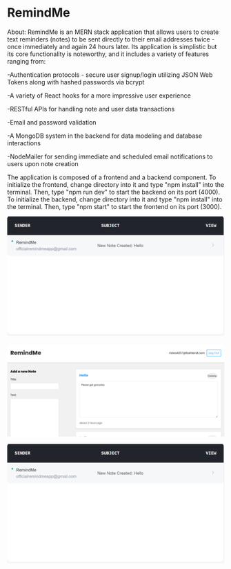 # RemindMe

About:
RemindMe is an MERN stack application that allows users to create text reminders (notes) to be sent directly to their email addresses twice - once immediately and again 24 hours later. Its application is simplistic but its core functionality is noteworthy, and it includes a variety of features ranging from: 

-Authentication protocols - secure user signup/login utilizing JSON Web Tokens along with hashed passwords via bcrypt 

-A variety of React hooks for a more impressive user experience

-RESTful APIs for handling note and user data transactions 

-Email and password validation 

-A MongoDB system in the backend for data modeling and database interactions

-NodeMailer for sending immediate and scheduled email notifications to users upon note creation

The application is composed of a frontend and a backend component. 
To initialize the frontend, change directory into it and type "npm install" into the terminal. Then, type "npm run dev" to start the backend on its port (4000).
To initialize the backend, change directory into it and type "npm install" into the terminal. Then, type "npm start" to start the frontend on its port (3000).

![Email being recieved: ](Demo3.PNG)

![Application homepage: ](Demo1.PNG)

![Application Login page: ](Demo3.PNG)
